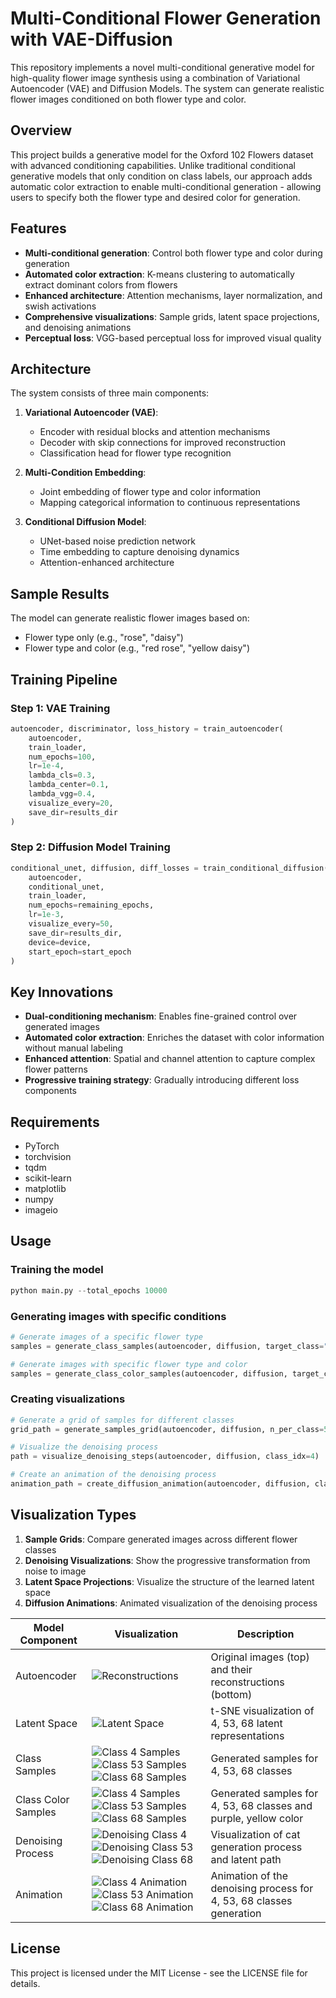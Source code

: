 # Multi-Conditional Flower Generation with VAE-Diffusion

This repository implements a novel multi-conditional generative model for high-quality flower image synthesis using a combination of Variational Autoencoder (VAE) and Diffusion Models. The system can generate realistic flower images conditioned on both flower type and color.

## Overview

This project builds a generative model for the Oxford 102 Flowers dataset with advanced conditioning capabilities. Unlike traditional conditional generative models that only condition on class labels, our approach adds automatic color extraction to enable multi-conditional generation - allowing users to specify both the flower type and desired color for generation.

## Features

- **Multi-conditional generation**: Control both flower type and color during generation
- **Automated color extraction**: K-means clustering to automatically extract dominant colors from flowers
- **Enhanced architecture**: Attention mechanisms, layer normalization, and swish activations
- **Comprehensive visualizations**: Sample grids, latent space projections, and denoising animations
- **Perceptual loss**: VGG-based perceptual loss for improved visual quality

## Architecture

The system consists of three main components:

1. **Variational Autoencoder (VAE)**:
   - Encoder with residual blocks and attention mechanisms
   - Decoder with skip connections for improved reconstruction
   - Classification head for flower type recognition

2. **Multi-Condition Embedding**:
   - Joint embedding of flower type and color information
   - Mapping categorical information to continuous representations

3. **Conditional Diffusion Model**:
   - UNet-based noise prediction network
   - Time embedding to capture denoising dynamics
   - Attention-enhanced architecture

## Sample Results

The model can generate realistic flower images based on:
- Flower type only (e.g., "rose", "daisy")
- Flower type and color (e.g., "red rose", "yellow daisy")

## Training Pipeline

### Step 1: VAE Training
```python
autoencoder, discriminator, loss_history = train_autoencoder(
    autoencoder, 
    train_loader,
    num_epochs=100,
    lr=1e-4,
    lambda_cls=0.3,
    lambda_center=0.1,
    lambda_vgg=0.4,
    visualize_every=20,
    save_dir=results_dir
)
```

### Step 2: Diffusion Model Training
```python
conditional_unet, diffusion, diff_losses = train_conditional_diffusion(
    autoencoder, 
    conditional_unet, 
    train_loader, 
    num_epochs=remaining_epochs, 
    lr=1e-3,
    visualize_every=50,
    save_dir=results_dir,
    device=device,
    start_epoch=start_epoch
)
```

## Key Innovations

- **Dual-conditioning mechanism**: Enables fine-grained control over generated images
- **Automated color extraction**: Enriches the dataset with color information without manual labeling
- **Enhanced attention**: Spatial and channel attention to capture complex flower patterns
- **Progressive training strategy**: Gradually introducing different loss components

## Requirements

- PyTorch
- torchvision
- tqdm
- scikit-learn
- matplotlib
- numpy
- imageio

## Usage

### Training the model
```python
python main.py --total_epochs 10000
```

### Generating images with specific conditions
```python
# Generate images of a specific flower type
samples = generate_class_samples(autoencoder, diffusion, target_class="rose", num_samples=5)

# Generate images with specific flower type and color
samples = generate_class_color_samples(autoencoder, diffusion, target_class="rose", target_color="red", num_samples=5)
```

### Creating visualizations
```python
# Generate a grid of samples for different classes
grid_path = generate_samples_grid(autoencoder, diffusion, n_per_class=5)

# Visualize the denoising process
path = visualize_denoising_steps(autoencoder, diffusion, class_idx=4)

# Create an animation of the denoising process
animation_path = create_diffusion_animation(autoencoder, diffusion, class_idx=5)
```

## Visualization Types

1. **Sample Grids**: Compare generated images across different flower classes
2. **Denoising Visualizations**: Show the progressive transformation from noise to image
3. **Latent Space Projections**: Visualize the structure of the learned latent space
4. **Diffusion Animations**: Animated visualization of the denoising process

 Model Component | Visualization | Description |
|-----------------|---------------|-------------|
| Autoencoder | ![Reconstructions](https://github.com/ynyeh0221/Oxford-120-Flower-GAN-VAE-latent-diffusion/blob/main/v3/output/reconstruction/vae_reconstruction_epoch_1700.png) | Original images (top) and their reconstructions (bottom) |
| Latent Space | ![Latent Space](https://github.com/ynyeh0221/Oxford-120-Flower-GAN-VAE-latent-diffusion/blob/main/v3/output/latent_space/vae_latent_space_epoch_1700.png) | t-SNE visualization of 4, 53, 68 latent representations |
| Class Samples | ![Class 4 Samples](https://github.com/ynyeh0221/Oxford-120-Flower-GAN-VAE-latent-diffusion/blob/main/v3/output/diffusion_sample_result/sample_class_4_epoch_2750.png)![Class 53 Samples](https://github.com/ynyeh0221/Oxford-120-Flower-GAN-VAE-latent-diffusion/blob/main/v3/output/diffusion_sample_result/sample_class_53_epoch_2750.png)![Class 68 Samples](https://github.com/ynyeh0221/Oxford-120-Flower-GAN-VAE-latent-diffusion/blob/main/v3/output/diffusion_sample_result/sample_class_68_epoch_2750.png) | Generated samples for 4, 53, 68 classes |
| Class Color Samples | ![Class 4 Samples](https://github.com/ynyeh0221/Oxford-120-Flower-GAN-VAE-latent-diffusion/blob/main/v3/output/diffusion_sample_result/sample_class_4_epoch_2750.png)![Class 53 Samples](https://github.com/ynyeh0221/Oxford-120-Flower-GAN-VAE-latent-diffusion/blob/main/v3/output/diffusion_sample_result/sample_class_53_epoch_2750.png)![Class 68 Samples](https://github.com/ynyeh0221/Oxford-120-Flower-GAN-VAE-latent-diffusion/blob/main/v3/output/diffusion_sample_result/sample_class_68_epoch_2750.png) | Generated samples for 4, 53, 68 classes and purple, yellow color |
| Denoising Process | ![Denoising Class 4](https://github.com/ynyeh0221/Oxford-120-Flower-GAN-VAE-latent-diffusion/blob/main/v3/output/diffusion_path/denoising_path_4_epoch_2750.png)![Denoising Class 53](https://github.com/ynyeh0221/Oxford-120-Flower-GAN-VAE-latent-diffusion/blob/main/v3/output/diffusion_path/denoising_path_53_epoch_2750.png)![Denoising Class 68](https://github.com/ynyeh0221/Oxford-120-Flower-GAN-VAE-latent-diffusion/blob/main/v3/output/diffusion_path/denoising_path_68_epoch_2750.png) | Visualization of cat generation process and latent path |
| Animation | ![Class 4 Animation](https://github.com/ynyeh0221/Oxford-120-Flower-GAN-VAE-latent-diffusion/blob/main/v3/output/diffusion_animation_class_4_epoch_2750.gif)![Class 53 Animation](https://github.com/ynyeh0221/Oxford-120-Flower-GAN-VAE-latent-diffusion/blob/main/v3/output/diffusion_animation_class_53_epoch_2750.gif)![Class 68 Animation](https://github.com/ynyeh0221/Oxford-120-Flower-GAN-VAE-latent-diffusion/blob/main/v3/output/diffusion_animation_class_68_epoch_2750.gif) | Animation of the denoising process for 4, 53, 68 classes generation |

## License

This project is licensed under the MIT License - see the LICENSE file for details.
